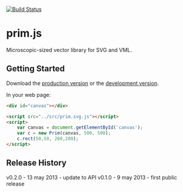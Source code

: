 [![Build Status](https://travis-ci.org/seriema/prim.js.png?branch=master)](https://travis-ci.org/seriema/prim.js)

# prim.js

Microscopic-sized vector library for SVG and VML.

## Getting Started
Download the [production version][min] or the [development version][max].

[min]: https://raw.github.com/seriema/prim.js/master/dist/prim.min.js
[max]: https://raw.github.com/seriema/prim.js/master/dist/prim.js

In your web page:

```html
<div id="canvas"></div>

<script src="../src/prim.svg.js"></script>
<script>
    var canvas = document.getElementById('canvas');
    var c = new Prim(canvas, 500, 500);
    c.rect(50,50, 200,200);
</script>
```

## Release History
v0.2.0 - 13 may 2013 - update to API
v0.1.0 - 9 may 2013 - first public release